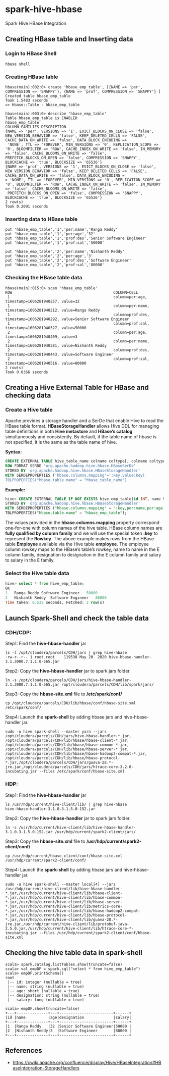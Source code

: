 # spark-hive-hbase
Spark Hive HBase Integration

## Creating HBase table and Inserting data

### Login to HBase Shell
``` shell
hbase shell
```

### Creating HBase table
``` shell
hbase(main):002:0> create 'hbase_emp_table', [{NAME => 'per', COMPRESSION => 'SNAPPY'}, {NAME => 'prof', COMPRESSION => 'SNAPPY'} ]
Created table hbase_emp_table
Took 1.5483 seconds
=> Hbase::Table - hbase_emp_table

hbase(main):003:0> describe 'hbase_emp_table'
Table hbase_emp_table is ENABLED
hbase_emp_table
COLUMN FAMILIES DESCRIPTION
{NAME => 'per', VERSIONS => '1', EVICT_BLOCKS_ON_CLOSE => 'false', NEW_VERSION_BEHAVIOR => 'false', KEEP_DELETED_CELLS => 'FALSE', CACHE_DATA_ON_WRITE => 'false', DATA_BLOCK_ENCODING =>
 'NONE', TTL => 'FOREVER', MIN_VERSIONS => '0', REPLICATION_SCOPE => '0', BLOOMFILTER => 'ROW', CACHE_INDEX_ON_WRITE => 'false', IN_MEMORY => 'false', CACHE_BLOOMS_ON_WRITE => 'false',
PREFETCH_BLOCKS_ON_OPEN => 'false', COMPRESSION => 'SNAPPY', BLOCKCACHE => 'true', BLOCKSIZE => '65536'}
{NAME => 'prof', VERSIONS => '1', EVICT_BLOCKS_ON_CLOSE => 'false', NEW_VERSION_BEHAVIOR => 'false', KEEP_DELETED_CELLS => 'FALSE', CACHE_DATA_ON_WRITE => 'false', DATA_BLOCK_ENCODING =
> 'NONE', TTL => 'FOREVER', MIN_VERSIONS => '0', REPLICATION_SCOPE => '0', BLOOMFILTER => 'ROW', CACHE_INDEX_ON_WRITE => 'false', IN_MEMORY => 'false', CACHE_BLOOMS_ON_WRITE => 'false',
 PREFETCH_BLOCKS_ON_OPEN => 'false', COMPRESSION => 'SNAPPY', BLOCKCACHE => 'true', BLOCKSIZE => '65536'}
2 row(s)
Took 0.2091 seconds
```

### Inserting data to HBase table
```shell
put 'hbase_emp_table','1','per:name','Ranga Reddy'
put 'hbase_emp_table','1','per:age','32'
put 'hbase_emp_table','1','prof:des','Senior Software Engineer'
put 'hbase_emp_table','1','prof:sal','50000'

put 'hbase_emp_table','2','per:name','Nishanth Reddy'
put 'hbase_emp_table','2','per:age','3'
put 'hbase_emp_table','2','prof:des','Software Engineer'
put 'hbase_emp_table','2','prof:sal','80000'
```

### Checking the HBase table data
```shell
hbase(main):015:0> scan 'hbase_emp_table'
ROW                                             COLUMN+CELL
 1                                              column=per:age, timestamp=1606281940257, value=32
 1                                              column=per:name, timestamp=1606281940212, value=Ranga Reddy
 1                                              column=prof:des, timestamp=1606281940292, value=Senior Software Engineer
 1                                              column=prof:sal, timestamp=1606281940327, value=50000
 2                                              column=per:age, timestamp=1606281940409, value=3
 2                                              column=per:name, timestamp=1606281940381, value=Nishanth Reddy
 2                                              column=prof:des, timestamp=1606281940443, value=Software Engineer
 2                                              column=prof:sal, timestamp=1606281940516, value=80000
2 row(s)
Took 0.0366 seconds
```

## Creating a Hive External Table for HBase and checking data
### Create a Hive table
Apache provides a storage handler and a SerDe that enable Hive to read the HBase table format. **HBaseStorageHandler** allows Hive DDL for managing table definitions in both **Hive metastore** and **HBase’s catalog** simultaneously and consistently. By default, if the table name of hbase is not specified, it is the same as the table name of hive.

**Syntax:**
```sql
CREATE EXTERNAL TABLE hive_table_name colname coltype[, colname coltype,...] 
ROW FORMAT SERDE 'org.apache.hadoop.hive.hbase.HBaseSerDe'
STORED BY 'org.apache.hadoop.hive.hbase.HBaseStorageHandler' 
WITH SERDEPROPERTIES ('hbase.columns.mapping'=':key,value:key)
TBLPROPERTIES("hbase.table.name" = "hbase_table_name")
```

**Example:**
```sql
hive> CREATE EXTERNAL TABLE IF NOT EXISTS hive_emp_table(id INT, name STRING, age SMALLINT, designation STRING, salary BIGINT) 
STORED BY 'org.apache.hadoop.hive.hbase.HBaseStorageHandler' 
WITH SERDEPROPERTIES ("hbase.columns.mapping" = ":key,per:name,per:age,prof:des,prof:sal") 
TBLPROPERTIES("hbase.table.name" = "hbase_emp_table");
```

The values provided in the **hbase.columns.mapping** property correspond one-for-one with column names of the hive table. HBase column names are **fully qualified by column family** and we will use the special token **:key** to represent the **Rowkey**. The above example makes rows from the HBase table **Employee** available via the Hive table **employee**. The employee column rowkey maps to the HBase’s table’s rowkey, name to name in the E column family, designation to designation in the E column family and salary to salary in the E family.

### Select the Hive table data
```sql
hive> select * from hive_emp_table;
OK
1	Ranga Reddy	Software Engineer	50000
2	Nishanth Reddy	Software Engineer	80000
Time taken: 0.532 seconds, Fetched: 2 row(s)
```
## Launch Spark-Shell and check the table data

### CDH/CDP:

Step1: Find the **hive-hbase-handler** jar
```shell
ls -l /opt/cloudera/parcels/CDH/jars | grep hive-hbase
-rw-r--r-- 1 root root    119538 May 20  2020 hive-hbase-handler-3.1.3000.7.1.1.0-565.jar
```
Step2: Copy the **hive-hbase-handler** jar to spark jars folder.
```shell
ln -s /opt/cloudera/parcels/CDH/jars/hive-hbase-handler-3.1.3000.7.1.1.0-565.jar /opt/cloudera/parcels/CDH/lib/spark/jars/
```
Step3: Copy the **hbase-site.xml** file to **/etc/spark/conf/**
```shell
cp /opt/cloudera/parcels/CDH/lib/hbase/conf/hbase-site.xml /etc/spark/conf/
```
Step4: Launch the **spark-shell** by adding hbase jars and hive-hbase-handler jar.
```shell
sudo -u hive spark-shell --master yarn --jars /opt/cloudera/parcels/CDH/jars/hive-hbase-handler-*.jar, /opt/cloudera/parcels/CDH/lib/hbase/hbase-client-*.jar, /opt/cloudera/parcels/CDH/lib/hbase/hbase-common-*.jar, /opt/cloudera/parcels/CDH/lib/hbase/hbase-server-*.jar, /opt/cloudera/parcels/CDH/lib/hbase/hbase-hadoop2-compat-*.jar, /opt/cloudera/parcels/CDH/lib/hbase/hbase-protocol-*.jar,/opt/cloudera/parcels/CDH/jars/guava-28.*-jre.jar,/opt/cloudera/parcels/CDH/jars/htrace-core-3.2.0-incubating.jar --files /etc/spark/conf/hbase-site.xml
```

### HDP:

Step1: Find the **hive-hbase-handler** jar
```shell
ls /usr/hdp/current/hive-client/lib/ | grep hive-hbase
hive-hbase-handler-3.1.0.3.1.5.0-152.jar
```
Step2: Copy the **hive-hbase-handler** jar to spark jars folder.
```shell
ln -s /usr/hdp/current/hive-client/lib/hive-hbase-handler-3.1.0.3.1.5.0-152.jar /usr/hdp/current/spark2-client/jars/
```
Step3: Copy the **hbase-site.xml** file to **/usr/hdp/current/spark2-client/conf/**
```shell
cp /usr/hdp/current/hbase-client/conf/hbase-site.xml /usr/hdp/current/spark2-client/conf/
```
Step4: Launch the **spark-shell** by adding hbase jars and hive-hbase-handler jar.
```shell
sudo -u hive spark-shell --master local[4] --jars /usr/hdp/current/hive-client/lib/hive-hbase-handler-*.jar,/usr/hdp/current/hive-client/lib/hbase-client-*.jar,/usr/hdp/current/hive-client/lib/hbase-common-*.jar,/usr/hdp/current/hive-client/lib/hbase-server-*.jar,/usr/hdp/current/hive-client/lib/metrics-core-*.jar,/usr/hdp/current/hive-client/lib/hbase-hadoop2-compat-*.jar,/usr/hdp/current/hive-client/lib/hbase-protocol-*.jar,/usr/hdp/current/hive-client/lib/guava-28.*-jre.jar,/usr/hdp/current/hive-client/lib/protobuf-java-2.5.0.jar,/usr/hdp/current/hive-client/lib/htrace-core-*-incubating.jar --files /usr/hdp/current/spark2-client/conf/hbase-site.xml
```
## Checking the hive table data in spark-shell
```shell
scala> spark.catalog.listTables.show(truncate=false)
scala> val empDF = spark.sql("select * from hive_emp_table")
scala> empDF.printSchema()
root
 |-- id: integer (nullable = true)
 |-- name: string (nullable = true)
 |-- age: short (nullable = true)
 |-- designation: string (nullable = true)
 |-- salary: long (nullable = true)

scala> empDF.show(truncate=false)
+---+--------------+---+------------------------+------+
|id |name          |age|designation             |salary|
+---+--------------+---+------------------------+------+
|1  |Ranga Reddy   |32 |Senior Software Engineer|50000 |
|2  |Nishanth Reddy|3  |Software Engineer       |80000 |
+---+--------------+---+------------------------+------+
```

## References
* https://cwiki.apache.org/confluence/display/Hive/HBaseIntegration#HBaseIntegration-StorageHandlers
